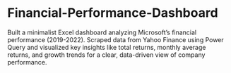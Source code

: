 # Financial-Performance-Dashboard
Built a minimalist Excel dashboard analyzing Microsoft’s financial performance (2019-2022). Scraped data from Yahoo Finance using Power Query and visualized key insights like total returns, monthly average returns, and growth trends for a clear, data-driven view of company performance.
